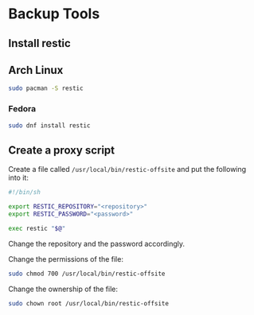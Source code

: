 # Backup Tools

## Install restic

## Arch Linux
```sh
sudo pacman -S restic
```

### Fedora
```sh
sudo dnf install restic
```

## Create a proxy script
Create a file called `/usr/local/bin/restic-offsite` and 
put the following into it:
```sh
#!/bin/sh

export RESTIC_REPOSITORY="<repository>"
export RESTIC_PASSWORD="<password>"

exec restic "$@"
```
Change the repository and the password accordingly.

Change the permissions of the file:
```sh
sudo chmod 700 /usr/local/bin/restic-offsite
```

Change the ownership of the file:
```sh
sudo chown root /usr/local/bin/restic-offsite
```
